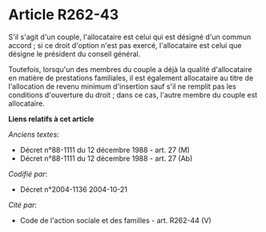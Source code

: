 # Article R262-43

S'il s'agit d'un couple, l'allocataire est celui qui est désigné d'un commun accord ; si ce droit d'option n'est pas exercé,
l'allocataire est celui que désigne le président du conseil général.

Toutefois, lorsqu'un des membres du couple a déjà la qualité d'allocataire en matière de prestations familiales, il est
également allocataire au titre de l'allocation de revenu minimum d'insertion sauf s'il ne remplit pas les conditions
d'ouverture du droit ; dans ce cas, l'autre membre du couple est allocataire.

**Liens relatifs à cet article**

_Anciens textes_:

  - Décret n°88-1111 du 12 décembre 1988 - art. 27 (M)
  - Décret n°88-1111 du 12 décembre 1988 - art. 27 (Ab)

_Codifié par_:

  - Décret n°2004-1136 2004-10-21

_Cité par_:

  - Code de l'action sociale et des familles - art. R262-44 (V)
